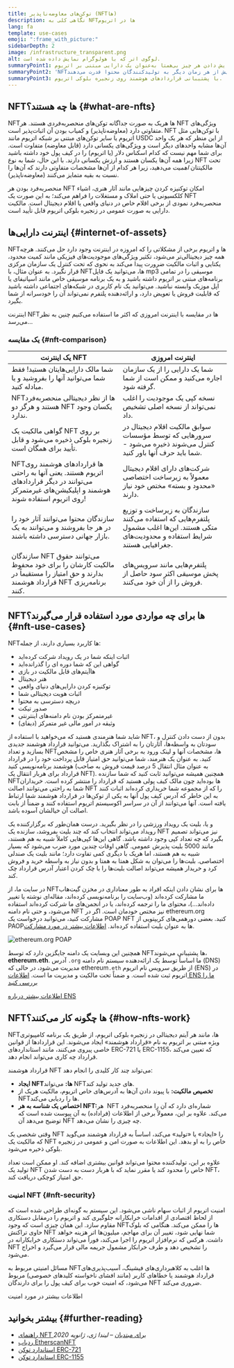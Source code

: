 ```yaml
---
title: توکن‌های معاوضه‌ناپذیر (NFTها)
description: نگاهی کلی به NFTها در اتریوم
lang: fa
template: use-cases
emoji: ":frame_with_picture:"
sidebarDepth: 2
image: /infrastructure_transparent.png
alt: لوگوی اتر که با هولوگرام نمایش داده شده‌ است.
summaryPoint1: راهی برای نمایش دادن هر چیز بی‌همتا به‌عنوان یک دارایی مبتنی بر اتریوم.
summaryPoint2: '‏NFTها بیش از هر زمان دیگر به تولیدکنندگان محتوا قدرت می‌دهند.'
summaryPoint3: با پشتیبانی قراردادهای هوشمند روی زنجیره‌ بلوکی اتریوم.
---
```


## NFTها چه هستند؟ {#what-are-nfts}

NFTها هریک به صورت جداگانه توکن‌های منحصربه‌فردی هستند. هر NFT ویژگی‌های متفاوتی دارد (معاوضه‌ناپذیر) و کمیاب بودن آن اثبات‌پذیر است. NFT با توکن‌هایی مثل اتریوم یا سایر توکن‌های مبتنی بر شبکه اتریوم مانند USDC از این منظر که هر یک واحد آن‌ها مشابه واحدهای دیگر است و ویژگی‌های یکسانی دارد (قابل معاوضه) متفاوت است. برای شما مهم نیست که کدام اسکناس دلار (یا اتریوم) را در کیف پول خود داشته باشید زیرا همه آن‌ها یکسان هستند و ارزش یکسانی دارند. با این حال، شما به نوع NFT تحت مالکیتتان _اهمیت_ می‌دهید، زیرا هر کدام از آن‌ها مشخصات متفاوتی دارند که آن‌ها را نسبت به بقیه متمایز می‌کنند (معاوضه‌ناپذیر).

منحصربه‌فرد بودن هر NFT امکان توکنیزه کردن چیزهایی مانند آثار هنری، اشیاء کلکسیونی یا حتی املاک و مستغلات را فراهم می‌کند؛ به این صورت یک NFT منحصربه‌فرد نمودی از برخی اقلام خاص در دنیای واقعی یا اقلام دیجیتال است. مالکیت دارایی به صورت عمومی در زنجیره بلوکی اتریوم قابل تأیید است.

<YouTube id="Xdkkux6OxfM" />

## اینترنت دارایی‌ها {#internet-of-assets}

NFTها و اتریوم برخی از مشکلاتی را که امروزه در اینترنت وجود دارد حل می‌کنند. هرچه همه چیز دیجیتالی‌تر می‌شود، تکثیر ویژگی‌های موجودیت‌های فیزیکی مانند کمیت محدود، یکتایی و اثبات مالکیت ضرورت پیدا می‌کند به نحوی که تحت کنترل یک سازمان مرکزی قرار نگیرد. به عنوان مثال، با NFTها، می‌توانید یک فایل mp3 موسیقی را در تمامی برنامه‌های مبتنی بر اتریوم داشته باشید و به یک برنامه موسیقی خاص مانند اسپاتیفای یا اپل موزیک وابسته نباشید. می‌توانید یک نام کاربری در شبکه‌های اجتماعی داشته باشید که قابلیت فروش یا تعویض دارد، و ارائه‌دهنده پلتفرم نمی‌تواند آن را خودسرانه از شما بگیرد.

اینترنت NFTها در مقایسه با اینترنت امروزی که اکثر ما استفاده می‌کنیم چنین به نظر می‌رسد...

### یک مقایسه {#nft-comparison}

| یک اینترنت NFT                                                                                                                                     | اینترنت امروزی                                                                                                                        |
| -------------------------------------------------------------------------------------------------------------------------------------------------- | ------------------------------------------------------------------------------------------------------------------------------------- |
| شما مالک دارایی‌هایتان هستید! فقط شما می‌توانید آنها را بفروشید و یا مبادله کنید.                                                                  | شما یک دارایی را از یک سازمان اجاره می‌کنید و ممکن است از شما گرفته شود.                                                              |
| NFTها از نظر دیجیتالی منحصربه‌فرد هستند و هرگز دو NFT یکسان وجود ندارد.                                                                            | نسخه کپی یک موجودیت را اغلب نمی‌تواند از نسخه اصلی تشخیص داد.                                                                         |
| گواهی مالکیت یک NFT بر روی زنجیره بلوکی ذخیره می‌شود و قابل تأیید برای همگان است.                                                                  | سوابق مالکیت اقلام دیجیتال در سرورهایی که توسط مؤسسات کنترل می‌شوند ذخیره می‌شود - شما باید حرف آنها باور کنید.                       |
| NFTها قراردادهای هوشمند روی اتریوم هستند. یعنی آنها به راحتی می‌توانند در دیگر قراردادهای هوشمند و اپلیکیشن‌های غیرمتمرکز روی اتریوم استفاده شوند! | شرکت‌‌های دارای اقلام دیجیتال معمولاً به زیرساخت اختصاصی «محدود و بسته» مختص خود نیاز دارند.                                          |
| سازندگان محتوا می‌توانند آثار خود را در هر جا بفروشند و می‌توانند به یک بازار جهانی دسترسی داشته باشند.                                            | سازندگان به زیرساخت و توزیع پلتفرم‌هایی که استفاده می‌کنند متکی هستند. این‌ها اغلب مشمول شرایط استفاده و محدودیت‌های جغرافیایی هستند. |
| سازندگان NFT می‌توانند حقوق مالکیت کارشان را برای خود محفوظ بدارند و حق امتیاز را مستقیماً در قرارداد هوشمند NFT برنامه‌ریزی کنند.                 | پلتفرم‌هایی مانند سرویس‌های پخش موسیقی اکثر سود حاصل از فروش را از آن خود می‌کنند.                                                    |

## NFTها برای چه مواردی مورد استفاده قرار می‌گیرند؟ {#nft-use-cases}

NFTها کاربرد بسیاری دارند، از جمله:

- اثبات اینکه شما در یک رویداد شرکت کرده‌اید
- گواهی این که شما دوره ای را گذرانده‌اید
- آیتم‌های قابل مالکیت در بازی‎‌‌ها
- هنر دیجیتال
- توکنیزه کردن دارایی‌های دنیای واقعی
- اثبات هویت دیجیتالی شما
- دریچه دسترسی به محتوا
- صدور تیکت
- غیرمتمرکز بودن نام دامنه‌های اینترنتی
- وثیقه در امور مالی غیر متمرکز (دیفای)

شاید شما هنرمندی هستید که می‌خواهید با استفاده از NFT، بدون از دست دادن کنترل و سودتان به واسطه‌ها، آثارتان را به اشتراک بگذارید. می‌توانید قرارداد هوشمند جدیدی بسازید و تعداد NFTها، مشخصات آنها و لینک ورود به برخی آثار هنری خاص را مشخص کنید. به عنوان یک هنرمند، شما می‌توانید حق امتیاز قابل پرداخت خود را در قرارداد هوشمند برنامه‌نویسی کنید (به عنوان مثال انتقال 5 درصد قیمت فروش به صاحب قرارداد برای هربار انتقال یک NFT). همچنین همیشه می‌توانید ثابت کنید که شما سازنده NFTها بوده‌اید چون مالک کیف پولی هستید که قرارداد را منتشر کرده است. خریداران شما به راحتی می‌توانند اصالت NFT را که از مجموعه شما خریداری کرده‌اند اثبات کنند به این خاطر که آدرس کیف پول آنها به یکی از توکن‌ها در قرارداد هوشمند شما ارتباط یافته است. آنها می‌توانند از آن در سراسر اکوسیستم اتریوم استفاده کنند و ضمناً از بابت اصالت آن خیالشان آسوده باشد.

و یا، بلیت یک رویداد ورزشی را در نظر بگیرید. درست همان‌طور که برگزارکننده‌ یک رویداد می‌تواند انتخاب کند که چند بلیت بفروشد، سازنده یک NFT نیز می‌تواند تصمیم بگیرد که چه تعداد کپی وجود داشته باشد. گاهی این‌ها کپی‌هایی کاملاً شبیه به هم هستند، مانند 5000 بلیت پذیرش عمومی. گاهی اوقات چندین مورد ضرب می‌شود که بسیار شبیه به هم هستند، اما هریک با دیگری کمی تفاوت دارد؛ مانند بلیت یک صندلی اختصاصی. بلیت‌ها را می‌توان به شکل همتا به همتا و بدون نیاز به واسطه خرید و فروش کرد و خریدار همیشه می‌تواند اصالت بلیت‌ها را با چک کردن اعتبار آدرس قرارداد چک کند.

در سایت ما، از NFTها برای نشان دادن اینکه افراد به طور معناداری در مخزن گیت‌هاب ما مشارکت کرده‌اند (وب‌سایت را برنامه‌نویسی کرده‌اند، مقاله‌ای نوشته یا تغییر داده‌اند...)، محتوای ما را ترجمه کرده‌اند، یا در انجمن‌های ما شرکت کرده‌اند استفاده می‌شود، و حتی نام دامنه NFT نیز مختص خودمان است. اگر در ethereum.org مشارکت کنید، می‌توانید درخواست یک POAP NFT کنید. بعضی دورهمی‌های کریپتویی از PAOPها به عنوان بلیت استفاده کرده‌اند. [اطلاعات بیشتر در مورد مشارکت](/contributing/#poap).

![ethereum.org POAP](./poap.png)

همچنین این وبسایت یک دامنه جایگزین دارد که توسط NFTها پشتیبانی می‌شوند، **ethereum.eth**. آدرس `.org` ما اساساً توسط یک ارائه‌دهنده‌ سیستم نام دامنه (DNS) مدیریت می‌شود، در حالی که ethereum`.eth` از طریق سرویس نام اتریوم (ENS) در اتریوم ثبت شده‌ است. و ضمناً تحت مالکیت و مدیریت ما است. [اطلاعات ENS ما را بررسی کنید](https://app.ens.domains/name/ethereum.eth)

[اطلاعات بیشتر درباره‌ ENS](https://app.ens.domains)

<Divider />

## NFTها چگونه کار می‌کنند؟ {#how-nfts-work}

NFTها، مانند هر آیتم دیجیتالی در زنجیره بلوکی اتریوم، از طریق یک برنامه کامپیوتری ویژه مبتنی بر اتریوم به نام «قرارداد هوشمند» ایجاد می‌شوند. این قراردادها از قوانین خاصی پیروی می‌کنند، مانند استانداردهای ERC-721 یا ERC-1155، که تعیین می‌کند قرارداد چه کاری می‌تواند انجام دهد.

قرارداد هوشمند NFT می‌تواند چند کار کلیدی را انجام دهد:

- **ایجاد NFTها:** می‌تواند NFTهای جدید تولید کند.
- **تخصیص مالکیت:** با پیوند دادن آن‌ها به آدرس‌های خاص اتریوم، مالکیت هریک از NFT‌ها را ردیابی می‌کند.
- **اختصاص یک شناسه به هر NFT:‏** هر NFT شماره‌ای دارد که آن را منحصربه‌فرد می‌کند. علاوه بر این، معمولاً برخی از اطلاعات (فراداده) به آن پیوست شده است که توضیح می‌دهد آن NFT چه چیزی را نشان می‌دهد.

وقتی شخصی یک NFT را «ایجاد» یا «تولید» می‌کند، اساساً به قرارداد هوشمند می‌گوید که مالکیت یک NFT خاص را به او بدهد. این اطلاعات به صورت امن و عمومی در زنجیره بلوکی ذخیره می‌شود.

علاوه بر این، تولیدکننده محتوا می‌تواند قوانین بیشتری اضافه کند. او ممکن است تعداد تولید یک NFT خاص را محدود کند یا مقرر نماید که با هربار دست به دست شدن NFT، حق امتیاز کوچکی دریافت کند.

### امنیت NFT {#nft-security}

امنیت اتریوم از اثبات سهام ناشی می‌شود. این سیستم به گونه‌ای طراحی شده است که از لحاظ اقتصادی از اقدامات خرابکارانه جلوگیری کند و اتریوم را درمقابل دستکاری مقاوم سازد. این همان چیزی است که وجود NFTها را ممکن می‌کند. هنگامی که بلوک حاوی تراکنش NFT شما نهایی شود، تغییر آن برای مهاجم، میلیون‌ها اتر هزینه خواهد داشت. هرکس که نرم‌افزار اتریوم را اجرا می‌کند، فوراً می‌تواند دستکاری خرابکارانه در NFT را تشخیص دهد و طرف خرابکار مشمول جریمه مالی قرار می‌گیرد و اخراج می‌شود.

مسائل امنیتی مربوط به NFTها اغلب به کلاهبرداری‌های فیشینگ، آسیب‌پذیری‌های قرارداد هوشمند یا خطاهای کاربر (مانند افشای ناخواسته کلیدهای خصوصی) مربوط می‌شود، که امنیت خوب برای کیف پول را برای دارندگان NFT ضروری می‌کند.

<ButtonLink to="/security/">
  اطلاعات بیشتر در مورد امنیت
</ButtonLink>

## بیشتر بخوانید {#further-reading}

- [راهنمای NFT برای مبتدیان](https://linda.mirror.xyz/df649d61efb92c910464a4e74ae213c4cab150b9cbcc4b7fb6090fc77881a95d) – _لیندا ژی، ژانویه 2020_
- [ردیاب EtherscanNFT](https://etherscan.io/nft-top-contracts)
- [استاندارد توکن ERC-721](/developers/docs/standards/tokens/erc-721/)
- [استاندارد توکن ERC-1155](/developers/docs/standards/tokens/erc-1155/)

<Divider />

<QuizWidget quizKey="nfts" />
